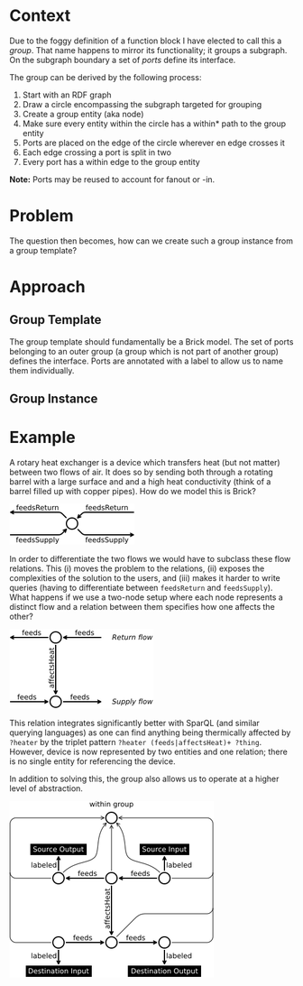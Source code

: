 # Context

<!-- what do we hope to accomplish with this? -->

<!-- function block disclaimer: this is a group -->
Due to the foggy definition of a function block I have elected to call this a *group*. That name happens to mirror its functionality; it groups a subgraph. On the subgraph boundary a set of *ports* define its interface.

<!-- what is a group: subgraph, one entity to rule them all, interface through ports -->
The group can be derived by the following process:

1. Start with an RDF graph
2. Draw a circle encompassing the subgraph targeted for grouping
3. Create a group entity (aka node)
4. Make sure every entity within the circle has a within* path to the group entity
5. Ports are placed on the edge of the circle wherever en edge crosses it
6. Each edge crossing a port is split in two
7. Every port has a within edge to the group entity

**Note:** Ports may be reused to account for fanout or -in.

# Problem

The question then becomes, how can we create such a group instance from a group template?

# Approach

## Group Template

The group template should fundamentally be a Brick model. The set of ports belonging to an outer group (a group which is not part of another group) defines the interface. Ports are annotated with a label to allow us to name them individually.

## Group Instance


# Example

A rotary heat exchanger is a device which transfers heat (but not matter) between two flows of air. It does so by sending both through a rotating barrel with a large surface and and a high heat conductivity (think of a barrel filled up with copper pipes). How do we model this is Brick?

![Single-entity representation](figs/rhx_single.png)

In order to differentiate the two flows we would have to subclass these flow relations. This (i) moves the problem to the relations, (ii) exposes the complexities of the solution to the users, and (iii) makes it harder to write queries (having to differentiate between `feedsReturn` and `feedsSupply`). What happens if we use a two-node setup where each node represents a distinct flow and a relation between them specifies how one affects the other?

![Simple two-entity representation](figs/rhx.png)

This relation integrates significantly better with SparQL (and similar querying languages) as one can find anything being thermically affected by `?heater` by the triplet pattern `?heater (feeds|affectsHeat)+ ?thing`. However, device is now represented by two entities and one relation; there is no single entity for referencing the device.

In addition to solving this, the group also allows us to operate at a higher level of abstraction.

![Comlex eleven-entity representation](figs/rhx_complex.png)


